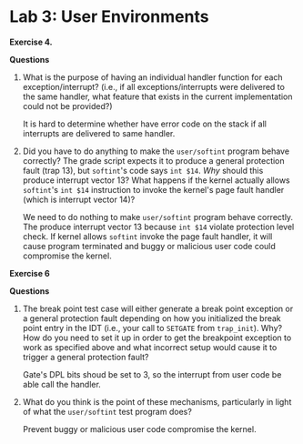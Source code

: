 # Lab 3: User Environments

**Exercise 4.**

**Questions**

1. What is the purpose of having an individual handler function for each exception/interrupt? (i.e., if all exceptions/interrupts were delivered to the same handler, what feature that exists in the current implementation could not be provided?)

   It is hard to determine whether have error code on the stack if all interrupts are delivered to same handler.

2. Did you have to do anything to make the `user/softint` program behave correctly? The grade script expects it to produce a general protection fault (trap 13), but `softint`'s code says `int $14`. *Why* should this produce interrupt vector 13? What happens if the kernel actually allows `softint`'s `int $14` instruction to invoke the kernel's page fault handler (which is interrupt vector 14)?

   We need to do nothing to make `user/softint` program behave correctly. The produce interrupt vector 13 because `int $14` violate protection level check. If kernel allows `softint` invoke the  page fault handler, it will cause program terminated and  buggy or malicious user code could compromise the kernel.

**Exercise 6**

**Questions**

1. The break point test case will either generate a break point exception or a general protection fault depending on how you initialized the break point entry in the IDT (i.e., your call to `SETGATE` from `trap_init`). Why? How do you need to set it up in order to get the breakpoint exception to work as specified above and what incorrect setup would cause it to trigger a general protection fault?

   Gate's DPL bits shoud be set to 3, so the interrupt from user code be able call the handler.

2. What do you think is the point of these mechanisms, particularly in light of what the `user/softint` test program does?

   Prevent buggy or malicious user code compromise the kernel.

